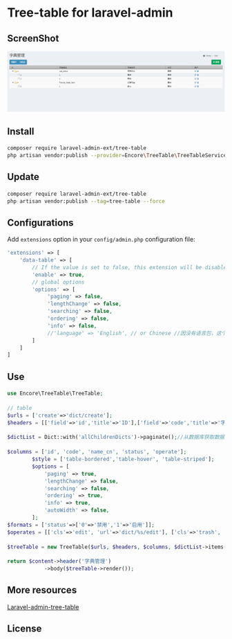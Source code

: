 Tree-table for laravel-admin 
======

## ScreenShot
<img src="tree-table.png">

## Install

```bash
composer require laravel-admin-ext/tree-table
php artisan vendor:publish --provider=Encore\TreeTable\TreeTableServiceProvider
```

## Update

```bash
composer require laravel-admin-ext/tree-table
php artisan vendor:publish --tag=tree-table --force
```

## Configurations

Add `extensions` option in your `config/admin.php` configuration file:

```php
'extensions' => [
    'data-table' => [
        // If the value is set to false, this extension will be disabled
        'enable' => true,
        // global options
        'options' => [
             'paging' => false,
             'lengthChange' => false,
             'searching' => false,
             'ordering' => false,
             'info' => false,
             //'language' => 'English', // or Chinese //因没有语言包，这个可不要
        ]
    ]
]
```

## Use

```php
use Encore\TreeTable\TreeTable;

// table
$urls = ['create'=>'dict/create'];
$headers = [['field'=>'id','title'=>'ID'],['field'=>'code','title'=>'字典编码'],['field'=>'name_cn','title'=>'字典名称'],['field'=>'status','title'=>'状态'],['field'=>'operate','title'=>'操作']];

$dictList = Dict::with('allChildrenDicts')->paginate();//从数据库获取数据

$columns = ['id', 'code', 'name_cn', 'status', 'operate'];
        $style = ['table-bordered','table-hover', 'table-striped'];
        $options = [
            'paging' => true,
            'lengthChange' => false,
            'searching' => false,
            'ordering' => true,
            'info' => true,
            'autoWidth' => false,
        ];
$formats = ['status'=>['0'=>'禁用','1'=>'启用']];
$operates = [['cls'=>'edit', 'url'=>'dict/%s/edit'], ['cls'=>'trash', 'url'=>'dict/%s/delete']];

$treeTable = new TreeTable($urls, $headers, $columns, $dictList->items(), $style, $options, $formats, $operates);

return $content->header('字典管理')
            ->body($treeTable->render());
```



## More resources

[Laravel-admin-tree-table](https://github.com/5202m/laravel-tree-table)

## License